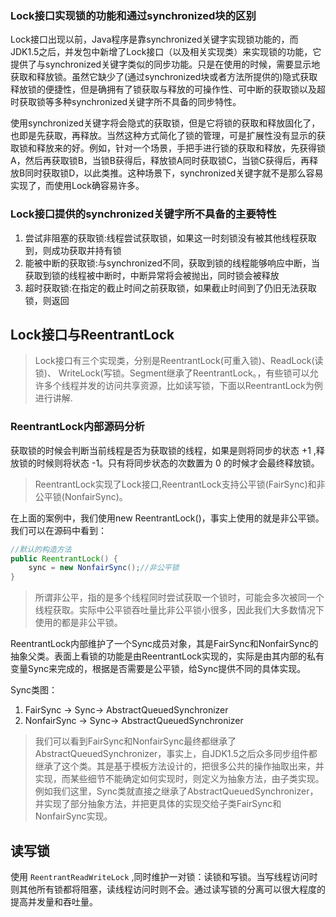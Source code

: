 ### Lock接口实现锁的功能和通过synchronized块的区别

Lock接口出现以前，Java程序是靠synchronized关键字实现锁功能的，而JDK1.5之后，并发包中新增了Lock接口（以及相关实现类）来实现锁的功能，它提供了与synchronized关键字类似的同步功能。只是在使用的时候，需要显示地获取和释放锁。虽然它缺少了(通过synchronized块或者方法所提供的)隐式获取释放锁的便捷性，但是确拥有了锁获取与释放的可操作性、可中断的获取锁以及超时获取锁等多种synchronized关键字所不具备的同步特性。

使用synchronized关键字将会隐式的获取锁，但是它将锁的获取和释放固化了，也即是先获取，再释放。当然这种方式简化了锁的管理，可是扩展性没有显示的获取锁和释放来的好。例如，针对一个场景，手把手进行锁的获取和释放，先获得锁A，然后再获取锁B，当锁B获得后，释放锁A同时获取锁C，当锁C获得后，再释放B同时获取锁D，以此类推。这种场景下，synchronized关键字就不是那么容易实现了，而使用Lock确容易许多。

### Lock接口提供的synchronized关键字所不具备的主要特性

1. 尝试非阻塞的获取锁:线程尝试获取锁，如果这一时刻锁没有被其他线程获取到，则成功获取并持有锁
2. 能被中断的获取锁:与synchronized不同，获取到锁的线程能够响应中断，当获取到锁的线程被中断时，中断异常将会被抛出，同时锁会被释放
3. 超时获取锁:在指定的截止时间之前获取锁，如果截止时间到了仍旧无法获取锁，则返回

## Lock接口与ReentrantLock

>Lock接口有三个实现类，分别是ReentrantLock(可重入锁)、ReadLock(读锁)、
WriteLock(写锁。Segment继承了ReentrantLock。，有些锁可以允许多个线程并发的访问共享资源，比如读写锁，下面以ReentrantLock为例进行讲解.

### ReentrantLock内部源码分析

获取锁的时候会判断当前线程是否为获取锁的线程，如果是则将同步的状态 +1 ,释放锁的时候则将状态 -1。只有将同步状态的次数置为 0 的时候才会最终释放锁。

>ReentrantLock实现了Lock接口,ReentrantLock支持公平锁(FairSync)和非公平锁(NonfairSync)。

在上面的案例中，我们使用new ReentrantLock()，事实上使用的就是非公平锁。
我们可以在源码中看到：

```java
//默认的构造方法
public ReentrantLock() {
    sync = new NonfairSync();//非公平锁
}
```

>所谓非公平，指的是多个线程同时尝试获取一个锁时，可能会多次被同一个线程获取。实际中公平锁吞吐量比非公平锁小很多，因此我们大多数情况下使用的都是非公平锁。

ReentrantLock内部维护了一个Sync成员对象，其是FairSync和NonfairSync的抽象父类。表面上看锁的功能是由ReentrantLock实现的，实际是由其内部的私有变量Sync来完成的，根据是否需要是公平锁，给Sync提供不同的具体实现。

Sync类图：

1. FairSync -> Sync-> AbstractQueuedSynchronizer
2. NonfairSync -> Sync-> AbstractQueuedSynchronizer

>我们可以看到FairSync和NonfairSync最终都继承了AbstractQueuedSynchronizer，事实上，自JDK1.5之后众多同步组件都继承了这个类。其是基于模板方法设计的，把很多公共的操作抽取出来，并实现，而某些细节不能确定如何实现时，则定义为抽象方法，由子类实现。例如我们这里，Sync类就直接之继承了AbstractQueuedSynchronizer，并实现了部分抽象方法，并把更具体的实现交给子类FairSync和NonfairSync实现。  

## 读写锁

使用 `ReentrantReadWriteLock` ,同时维护一对锁：读锁和写锁。当写线程访问时则其他所有锁都将阻塞，读线程访问时则不会。通过读写锁的分离可以很大程度的提高并发量和吞吐量。

